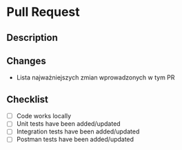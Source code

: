# Pull Request

## Description
<!--
Krótko opisz cel zmian w tym PR.
-->

## Changes
- Lista najważniejszych zmian wprowadzonych w tym PR

## Checklist
- [ ] Code works locally
- [ ] Unit tests have been added/updated
- [ ] Integration tests have been added/updated
- [ ] Postman tests have been added/updated
